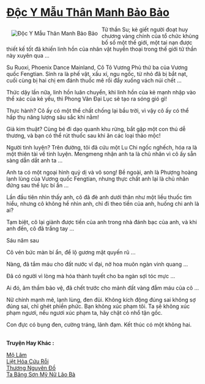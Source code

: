<a href="https://truyenwiki.net/doc-y-mau-than-manh-bao-bao.35765/" title="Độc Y Mẫu Thân Manh Bảo Bảo"><h1>Độc Y Mẫu Thân Manh Bảo Bảo</h1></a><div style="display:table"><img align="right" style="float: left; padding: 10px;" src="https://truyenwiki.net/a/img/str/src/35765.jpg" alt="Độc Y Mẫu Thân Manh Bảo Bảo">Tử thần Su; kẻ giết người đoạt huy chương vàng chính của tổ chức khủng bố số một thế giới, một tai nạn được thiết kế tốt đã khiến linh hồn của nhân vật huyền thoại trong thế giới tử thần này xuyên qua ...<p></p> Su Ruoxi, Phoenix Dance Mainland, Cô Tô Vương Phủ thứ ba của Vương quốc Fengtian. Sinh ra là phế vật, xấu xí, ngu ngốc, từ nhỏ đã bị bắt nạt, cuối cùng bị hai chị em đánh thuốc mê rồi đẩy xuống vách núi chết ...<p></p> Thức dậy lần nữa, linh hồn luân chuyển, khi linh hồn của kẻ mạnh nhập vào thể xác của kẻ yếu, thì Phong Vân Đại Lục sẽ tạo ra sóng gió gì!<p></p> Thực hành? Cô ấy có một thể chất chống lại bầu trời, vì vậy cô ấy có thể hấp thụ năng lượng sâu sắc khi nằm!<p></p> Giả kim thuật? Cùng bé đi dạo quanh khu rừng, bắt gặp một con thú dễ thương, và bạn có thể rút thuốc sau khi ăn các loại thảo mộc!<p></p> Người tinh luyện? Trên đường, tôi đã cứu một Lu Chi ngốc nghếch, hóa ra là một thiên tài về tinh luyện. Mengmeng nhận anh ta là chủ nhân vì cô ấy sẵn sàng dẫn dắt anh ta ...<p></p> Anh ta có một ngoại hình quỷ dị và vô song! Bề ngoài, anh là Phượng hoàng lạnh lùng của Vương quốc Fengtian, nhưng thực chất anh lại là chủ nhân đứng sau thế lực bí ẩn ...<p></p> Lần đầu tiên nhìn thấy anh, cô đã đè anh dưới thân như một liều thuốc tìm hiểu, nhưng cô không hề nhìn anh, chỉ đi theo tiền của anh, huống chi anh là ai?<p></p> Tạm biệt, cô lại giành được tiền của anh trong nhà đánh bạc của anh, và khi anh đến, cô đã trắng tay ...<p></p> Sáu năm sau<p></p> Cô vén bức màn bí ẩn, để lộ gương mặt quyến rũ ...<p></p> Nàng, đã tắm máu cho đất nước vĩ đại, nở hoa muôn ngàn vinh quang ...<p></p> Đã có người vì lòng mà hóa thành tuyết cho ba ngàn sợi tóc mực ...<p></p> Ai đó, âm thầm bảo vệ, đã chết trước cho mảnh đất vàng đẫm máu của cô ...<p></p> Nữ chính mạnh mẽ, lạnh lùng, đen đủi. Không kích động đúng sai không sợ đúng sai, chỉ ghét phiền phức. Bạn không xúc phạm tôi. Ta sẽ không xúc phạm ngươi, nếu ngươi xúc phạm ta, hãy chặt cỏ nhổ tận gốc.<p></p> Con đực có bụng đen, cường tráng, lãnh đạm. Kết thúc có một không hai.</div><p><br><b>Truyện Hay Khác :</b></p><a href="https://truyenwiki.net/mo-lam.35301/" alt="Mộ Lâm">Mộ Lâm</a><br/><a href="https://sangtacviet.wordpress.com/2020/10/22/liet-hoa-cuu-roi/" alt="Liệt Hỏa Cứu Rỗi">Liệt Hỏa Cứu Rỗi</a><br/><a href="https://github.com/nownovels/topcv/tree/master/truyenhay/36209" alt="Thương Nguyên Đồ">Thương Nguyên Đồ</a><br/><a href="https://github.com/nownovels/topcv/tree/master/truyenhay/35635" alt="Ta Băng Sơn Mỹ Nữ Lão Bà">Ta Băng Sơn Mỹ Nữ Lão Bà</a><br/>
